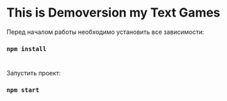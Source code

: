 # This is Demoversion my Text Games


Перед началом работы необходимо установить все зависимости:
### `npm install`
#

Запустить проект: 
### `npm start`
#

